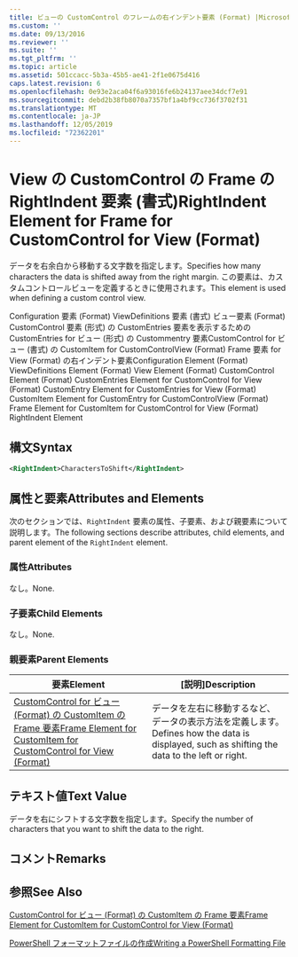 ```yaml
---
title: ビューの CustomControl のフレームの右インデント要素 (Format) |Microsoft Docs
ms.custom: ''
ms.date: 09/13/2016
ms.reviewer: ''
ms.suite: ''
ms.tgt_pltfrm: ''
ms.topic: article
ms.assetid: 501ccacc-5b3a-45b5-ae41-2f1e0675d416
caps.latest.revision: 6
ms.openlocfilehash: 0e93e2aca04f6a93016fe6b24137aee34dcf7e91
ms.sourcegitcommit: debd2b38fb8070a7357bf1a4bf9cc736f3702f31
ms.translationtype: MT
ms.contentlocale: ja-JP
ms.lasthandoff: 12/05/2019
ms.locfileid: "72362201"
---
```

# <a name="rightindent-element-for-frame-for-customcontrol-for-view-format"></a><span data-ttu-id="fe0ca-102">View の CustomControl の Frame の RightIndent 要素 (書式)</span><span class="sxs-lookup"><span data-stu-id="fe0ca-102">RightIndent Element for Frame for CustomControl for View (Format)</span></span>

<span data-ttu-id="fe0ca-103">データを右余白から移動する文字数を指定します。</span><span class="sxs-lookup"><span data-stu-id="fe0ca-103">Specifies how many characters the data is shifted away from the right margin.</span></span> <span data-ttu-id="fe0ca-104">この要素は、カスタムコントロールビューを定義するときに使用されます。</span><span class="sxs-lookup"><span data-stu-id="fe0ca-104">This element is used when defining a custom control view.</span></span>

<span data-ttu-id="fe0ca-105">Configuration 要素 (Format) ViewDefinitions 要素 (書式) ビュー要素 (Format) CustomControl 要素 (形式) の CustomEntries 要素を表示するための CustomEntries for ビュー (形式) の Custommentry 要素CustomControl for ビュー (書式) の CustomItem for CustomControlView (Format) Frame 要素 for View (Format) の右インデント要素</span><span class="sxs-lookup"><span data-stu-id="fe0ca-105">Configuration Element (Format) ViewDefinitions Element (Format) View Element (Format) CustomControl Element (Format) CustomEntries Element for CustomControl for View (Format) CustomEntry Element for CustomEntries for View (Format) CustomItem Element for CustomEntry for CustomControlView (Format) Frame Element for CustomItem for CustomControl for View (Format) RightIndent Element</span></span>

## <a name="syntax"></a><span data-ttu-id="fe0ca-106">構文</span><span class="sxs-lookup"><span data-stu-id="fe0ca-106">Syntax</span></span>

```xml
<RightIndent>CharactersToShift</RightIndent>
```

## <a name="attributes-and-elements"></a><span data-ttu-id="fe0ca-107">属性と要素</span><span class="sxs-lookup"><span data-stu-id="fe0ca-107">Attributes and Elements</span></span>

<span data-ttu-id="fe0ca-108">次のセクションでは、`RightIndent` 要素の属性、子要素、および親要素について説明します。</span><span class="sxs-lookup"><span data-stu-id="fe0ca-108">The following sections describe attributes, child elements, and parent element of the `RightIndent` element.</span></span>

### <a name="attributes"></a><span data-ttu-id="fe0ca-109">属性</span><span class="sxs-lookup"><span data-stu-id="fe0ca-109">Attributes</span></span>

<span data-ttu-id="fe0ca-110">なし。</span><span class="sxs-lookup"><span data-stu-id="fe0ca-110">None.</span></span>

### <a name="child-elements"></a><span data-ttu-id="fe0ca-111">子要素</span><span class="sxs-lookup"><span data-stu-id="fe0ca-111">Child Elements</span></span>

<span data-ttu-id="fe0ca-112">なし。</span><span class="sxs-lookup"><span data-stu-id="fe0ca-112">None.</span></span>

### <a name="parent-elements"></a><span data-ttu-id="fe0ca-113">親要素</span><span class="sxs-lookup"><span data-stu-id="fe0ca-113">Parent Elements</span></span>

|<span data-ttu-id="fe0ca-114">要素</span><span class="sxs-lookup"><span data-stu-id="fe0ca-114">Element</span></span>|<span data-ttu-id="fe0ca-115">[説明]</span><span class="sxs-lookup"><span data-stu-id="fe0ca-115">Description</span></span>|
|-------------|-----------------|
|[<span data-ttu-id="fe0ca-116">CustomControl for ビュー (Format) の CustomItem の Frame 要素</span><span class="sxs-lookup"><span data-stu-id="fe0ca-116">Frame Element for CustomItem for CustomControl for View (Format)</span></span>](./frame-element-for-customitem-for-customcontrol-for-view-format.md)|<span data-ttu-id="fe0ca-117">データを左右に移動するなど、データの表示方法を定義します。</span><span class="sxs-lookup"><span data-stu-id="fe0ca-117">Defines how the data is displayed, such as shifting the data to the left or right.</span></span>|

## <a name="text-value"></a><span data-ttu-id="fe0ca-118">テキスト値</span><span class="sxs-lookup"><span data-stu-id="fe0ca-118">Text Value</span></span>

<span data-ttu-id="fe0ca-119">データを右にシフトする文字数を指定します。</span><span class="sxs-lookup"><span data-stu-id="fe0ca-119">Specify the number of characters that you want to shift the data to the right.</span></span>

## <a name="remarks"></a><span data-ttu-id="fe0ca-120">コメント</span><span class="sxs-lookup"><span data-stu-id="fe0ca-120">Remarks</span></span>

## <a name="see-also"></a><span data-ttu-id="fe0ca-121">参照</span><span class="sxs-lookup"><span data-stu-id="fe0ca-121">See Also</span></span>

[<span data-ttu-id="fe0ca-122">CustomControl for ビュー (Format) の CustomItem の Frame 要素</span><span class="sxs-lookup"><span data-stu-id="fe0ca-122">Frame Element for CustomItem for CustomControl for View (Format)</span></span>](./frame-element-for-customitem-for-customcontrol-for-view-format.md)

[<span data-ttu-id="fe0ca-123">PowerShell フォーマットファイルの作成</span><span class="sxs-lookup"><span data-stu-id="fe0ca-123">Writing a PowerShell Formatting File</span></span>](./writing-a-powershell-formatting-file.md)
